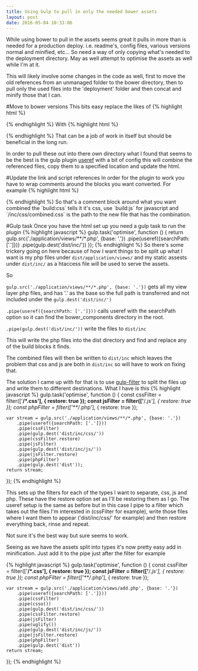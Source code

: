 ```yaml
---
title: Using Gulp to pull in only the needed bower assets
layout: post
date: 2016-05-04 10:33:06
---
```

While using bower to pull in the assets seems great it pulls in more than is needed for a production deploy. i.e. readme's, config files, various versions normal and minified, etc...
So need a way of only copying what's needed to the deployment directory. May as well attempt to optimise the assets as well while I'm at it.

This will likely involve some changes in the code as well, first to move the old references from an unmanaged folder to the bower directory, then to pull only the used files into the 'deployment' folder and then concat and minify those that I can.

#Move to bower versions
This bits easy replace the likes of
{% highlight html %}
<script type="text/javascript" src="/inc/js/jquery-1.9.1.min.js"></script>
{% endhighlight %}
With
{% highlight html %}
<script type="text/javascript" src="/bower_components/jquery/jquery.min.js"></script>
{% endhighlight %}
That can be a job of work in itself but should be beneficial in the long run.


In order to pull these out into there own directory what I found that seems to be the best is the gulp plugin [useref](https://www.npmjs.com/package/gulp-useref) with a bit of config this will combine the referenced files, copy them to a specified location and update the html.

#Update the link and script references
In order for the plugin to work you have to wrap comments around the blocks you want converted.
For example
{% highlight html %}
<!-- build:css /inc/css/combined.css -->
<link href="bower_components/bootstrap/dist/css/bootstrap.min.css" rel="stylesheet">
<link href="bower_components/bootstrap/dist/css/bootstrap-theme.min.css" rel="stylesheet">
<!-- endbuild -->
{% endhighlight %}
So that's a comment block around what you want combined the `build:css` tells it it's css, use `build:js` for javascript and `/inc/css/combined.css` is the path to the new file that has the combination.

#Gulp task
Once you have the html set up you need a gulp task to run the plugin
{% highlight javascript %}
gulp.task('optimise', function () {
    return gulp.src('./application/views/**/*.php', {base: '.'})
        .pipe(useref({searchPath: ['.']}))
        .pipe(gulp.dest('dist/inc/'))
});
{% endhighlight %}
So there's some trickery going on here because of how I want things to be split up what I want is my php files under
`dist/application/views/`
and my static assests under
`dist/inc/`
as a htaccess file will be used to serve the assets.

So 

`gulp.src('./application/views/**/*.php', {base: '.'})` gets all my view layer php files, and has '.' as the base so the full path is transferred and not included under the `gulp.dest('dist/inc/')`

`.pipe(useref({searchPath: ['.']}))` calls useref with the searchPath option so it can find the bower_components directory in the root.

`.pipe(gulp.dest('dist/inc/'))` write the files to `dist/inc`

This will write the php files into the dist directory and find and replace any of the build blocks it finds.

The combined files will then be written to `dist/inc` which leaves the problem that css and js are both in `dist/inc` so will have to work on fixing that.

The solution I came up with for that is to use [gulp-filter](https://www.npmjs.com/package/gulp-filter) to split the files up and write them to different destinations. What I have is this
{% highlight javascript %}
gulp.task('optimise', function () {
    const cssFilter = filter(['**/*.css'], { restore: true });
    const jsFilter = filter(['**/*.js'], { restore: true });
    const phpFilter = filter(['**/*.php'], { restore: true });

    var stream = gulp.src('./application/views/**/*.php', {base: '.'})
        .pipe(useref({searchPath: ['.']}))
        .pipe(cssFilter)
        .pipe(gulp.dest('dist/inc/css/'))
        .pipe(cssFilter.restore)
        .pipe(jsFilter)
        .pipe(gulp.dest('dist/inc/js/'))
        .pipe(jsFilter.restore)
        .pipe(phpFilter)
        .pipe(gulp.dest('dist'));
    return stream;
});
{% endhighlight %}

This sets up the filters for each of the types I want to separate, css, js and php. These have the restore option set as I'll be restoring them as I go. The useref setup is the same as before but in this case I pipe to a filter which takes out the files I'm interested in (cssFilter for example), write those files where I want them to appear ('dist/inc/css/' for example) and then restore everything back, rinse and repeat.

Not sure it's the best way but sure seems to work.

Seeing as we have the assets split into types it's now pretty easy add in minification. Just add it to the pipe just after the filter for example

{% highlight javascript %}
gulp.task('optimise', function () {
    const cssFilter = filter(['**/*.css'], { restore: true });
    const jsFilter = filter(['**/*.js'], { restore: true });
    const phpFilter = filter(['**/*.php'], { restore: true });

    var stream = gulp.src('./application/views/add.php', {base: '.'})
        .pipe(useref({searchPath: ['.']}))
        .pipe(cssFilter)
        .pipe(csso())
        .pipe(gulp.dest('dist/inc/css/'))
        .pipe(cssFilter.restore)
        .pipe(jsFilter)
        .pipe(uglify())
        .pipe(gulp.dest('dist/inc/js/'))
        .pipe(jsFilter.restore)
        .pipe(phpFilter)
        .pipe(gulp.dest('dist'))
    return stream;
});
{% endhighlight %}

